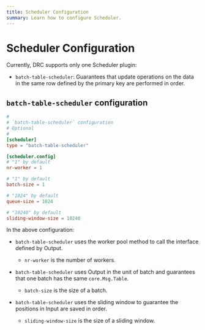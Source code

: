 ```yaml
---
title: Scheduler Configuration
summary: Learn how to configure Scheduler.
---
```


# Scheduler Configuration

Currently, DRC supports only one Scheduler plugin:

- `batch-table-scheduler`: Guarantees that update operations on the data in the same row defined by the primary key are performed in order.

## `batch-table-scheduler` configuration

```toml
#
# `batch-table-scheduler` configuration
# Optional
#
[scheduler]
type = "batch-table-scheduler"

[scheduler.config]
# "1" by default
nr-worker = 1

# "1" by default
batch-size = 1

# "1024" by default
queue-size = 1024

# "10240" by default
sliding-window-size = 10240
```

In the above configuration:

- `batch-table-scheduler` uses the worker pool method to call the interface defined by Output.

    - `nr-worker` is the number of workers.

- `batch-table-scheduler` uses Output in the unit of batch and guarantees that one batch has the same `core.Msg.Table`.

    - `batch-size` is the size of a batch.

- `batch-table-scheduler` uses the sliding window to guarantee the positions in Input are saved in order.

    - `sliding-window-size` is the size of a sliding window.